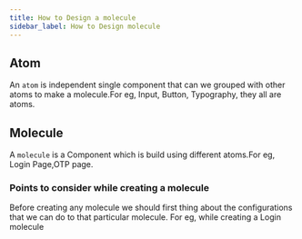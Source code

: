 ```yaml
---
title: How to Design a molecule
sidebar_label: How to Design molecule
---
```


<head>
  <title> How to Design a Molecule</title>
  <meta name="description" content="your meta content goes here" />
</head>

## Atom

An `atom` is independent single component that can we grouped with other atoms to make a molecule.For eg, Input, Button, Typography, they all are atoms. 

## Molecule

A `molecule` is a Component which is build using different atoms.For eg, Login Page,OTP page.

### Points to consider while creating a molecule

Before creating any molecule we should first thing about the configurations that we can do to that particular molecule.
For eg, while creating a Login molecule